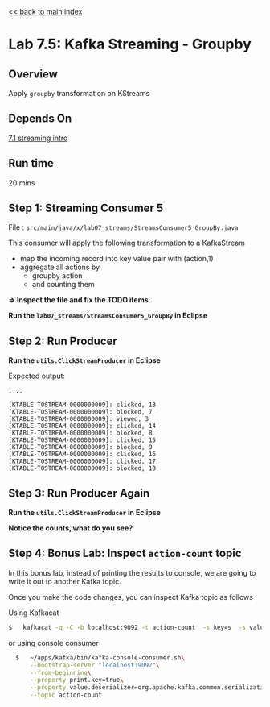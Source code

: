 <link rel='stylesheet' href='../assets/css/main.css'/>

[<< back to main index](../README.md)

# Lab 7.5: Kafka Streaming - Groupby

## Overview

Apply `groupby` transformation on KStreams

## Depends On

[7.1 streaming intro](07.1-streaming-intro.md)

## Run time

20 mins

## Step 1:  Streaming Consumer 5

File : `src/main/java/x/lab07_streams/StreamsConsumer5_GroupBy.java`

This consumer will apply the following transformation to a KafkaStream
- map the incoming record into key value pair with (action,1)
- aggregate all actions by
    - groupby action
    - and counting them

**=> Inspect the file and fix the TODO items.**  

**Run the `lab07_streams/StreamsConsumer5_GroupBy` in Eclipse**

## Step 2: Run Producer

**Run the `utils.ClickStreamProducer` in Eclipse**

Expected output:

```console
....

[KTABLE-TOSTREAM-0000000009]: clicked, 13
[KTABLE-TOSTREAM-0000000009]: blocked, 7
[KTABLE-TOSTREAM-0000000009]: viewed, 3
[KTABLE-TOSTREAM-0000000009]: clicked, 14
[KTABLE-TOSTREAM-0000000009]: blocked, 8
[KTABLE-TOSTREAM-0000000009]: clicked, 15
[KTABLE-TOSTREAM-0000000009]: blocked, 9
[KTABLE-TOSTREAM-0000000009]: clicked, 16
[KTABLE-TOSTREAM-0000000009]: clicked, 17
[KTABLE-TOSTREAM-0000000009]: blocked, 10
```

## Step 3: Run Producer Again

**Run the `utils.ClickStreamProducer` in Eclipse**

**Notice the counts, what do you see?**

## Step 4: Bonus Lab: Inspect `action-count` topic

In this bonus lab, instead of printing the results to console, we are going to write it out to another Kafka topic.

Once you make the code changes, you can inspect Kafka topic as follows

Using Kafkacat

```bash
$   kafkacat -q -C -b localhost:9092 -t action-count  -s key=s  -s value=q -f '%k:%s\n'
```

or using console consumer

```bash
  $   ~/apps/kafka/bin/kafka-console-consumer.sh\
      --bootstrap-server "localhost:9092"\
      --from-beginning\
      --property print.key=true\
      --property value.deserializer=org.apache.kafka.common.serialization.LongDeserializer\
      --topic action-count
```

